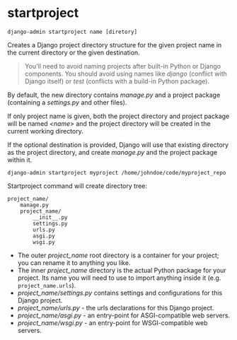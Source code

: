 # startproject

```shell
django-admin startproject name [diretory]
```

Creates a Django project directory structure for the given project name in the current
directory or the given destination.

>You'll need to avoid naming projects after built-in Python or Django components. You
> should avoid using names like *django* (conflict with Django itself) or *test*
> (conflicts with a build-in Python package).

By default, the new directory contains *manage.py* and a project package (containing a
*settings.py* and other files).

If only project name is given, both the project directory and project package will be
named *\<name\>* and the project directory will be created in the current working
directory.

If the optional destination is provided, Django will use that existing directory as the
project directory, and create *manage.py* and the project package within it.

```shell
django-admin startproject myproject /home/johndoe/code/myproject_repo
```

Startproject command will create directory tree:

```
project_name/
    manage.py
    project_name/
        __init__.py
        settings.py
        urls.py
        asgi.py
        wsgi.py
```

- The outer *project_name* root directory is a container for your project; you can
rename it to anything you like.
- The inner *project_name* directory is the actual Python package for your project. Its
name you will need to use to import anything inside it (e.g. `project_name.urls`).
- *project_name/settings.py* contains settings and configurations for this Django
project.
- *project_name/urls.py* - the urls declarations for this Django project.
- *project_name/asgi.py* - an entry-point for ASGI-compatible web servers.
- *project_name/wsgi.py* - an entry-point for WSGI-compatible web servers.
